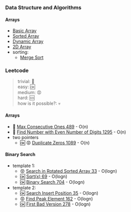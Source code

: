 ### Data Structure and Algorithms

#### Arrays

- [Basic Array](/lib/arrays/array.dart) 
- [Sorted Array](/lib/arrays/array_sorted.dart) 
- [Dynamic Array](/lib/arrays/dynamic_array.dart) 
- [2D Array](/lib/arrays/two_d_array.dart)
- sorting:
  - [Merge Sort](/lib/arrays/sorting/merge_sort.dart) 

### Leetcode

> trivial: :cookie:  
> easy: :ok:  
> medium: :rage:  
> hard: :sos:  
> how is it possible?: :skull:

#### Arrays

- :cookie: [Max Consecutive Ones 489](/lib/leetcode/max_consecutive_ones_489.dart) - O(n)
- :cookie: [Find Number with Even Number of Digits 1295](/lib/leetcode/find_numbers_with_even_number_digits_1295.dart) - O(n)
- two pointers
  - :ok: :rage: [Duplicate Zeros 1089](/lib/leetcode/duplicate_zeros_1089.dart) - O(n)

#### Binary Search

- template 1:
  - :rage: [Search in Rotated Sorted Array 33](/lib/leetcode/search_in_rotated_sorted_array_33.dart) - O(logn)
  - :ok: [Sqrt(x) 69](/lib/leetcode/sqrt_x_69.dart) - O(logn) 
  - :ok: [Binary Search 704](/lib/leetcode/binary_search_704.dart) - O(logn)
- template 2:
  - :ok: [Search Insert Position 35](/lib/leetcode/search_insert_position_35.dart) - O(logn)
  - :rage: [Find Peak Element 162](/lib/leetcode/find_peak_element_162.dart) - O(logn)
  - :ok: [First Bad Version 278](/lib/leetcode/first_bad_version_278.dart) - O(logn)